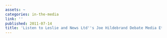 ```yaml
---
assets: ~
categories: in-the-media
link: ''
published: 2011-07-14
title: 'Listen to Leslie and News Ltd''s Joe Hildebrand Debate Media Ethics '
---
```

